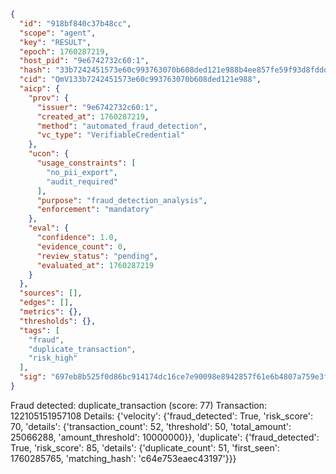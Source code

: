 ```json
{
  "id": "918bf840c37b48cc",
  "scope": "agent",
  "key": "RESULT",
  "epoch": 1760287219,
  "host_pid": "9e6742732c60:1",
  "hash": "33b7242451573e60c993763070b608ded121e988b4ee857fe59f93d8fddd213f",
  "cid": "QmV133b7242451573e60c993763070b608ded121e988",
  "aicp": {
    "prov": {
      "issuer": "9e6742732c60:1",
      "created_at": 1760287219,
      "method": "automated_fraud_detection",
      "vc_type": "VerifiableCredential"
    },
    "ucon": {
      "usage_constraints": [
        "no_pii_export",
        "audit_required"
      ],
      "purpose": "fraud_detection_analysis",
      "enforcement": "mandatory"
    },
    "eval": {
      "confidence": 1.0,
      "evidence_count": 0,
      "review_status": "pending",
      "evaluated_at": 1760287219
    }
  },
  "sources": [],
  "edges": [],
  "metrics": {},
  "thresholds": {},
  "tags": [
    "fraud",
    "duplicate_transaction",
    "risk_high"
  ],
  "sig": "697eb8b525f0d86bc914174dc16ce7e90098e8942857f61e6b4807a759e3fc1c"
}
```

Fraud detected: duplicate_transaction (score: 77)
Transaction: 122105151957108
Details: {'velocity': {'fraud_detected': True, 'risk_score': 70, 'details': {'transaction_count': 52, 'threshold': 50, 'total_amount': 25066288, 'amount_threshold': 10000000}}, 'duplicate': {'fraud_detected': True, 'risk_score': 85, 'details': {'duplicate_count': 51, 'first_seen': 1760285765, 'matching_hash': 'c64e753eaec43197'}}}
